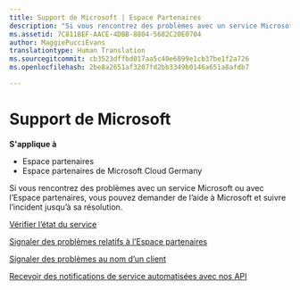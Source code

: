 ```yaml
---
title: Support de Microsoft | Espace Partenaires
description: "Si vous rencontrez des problèmes avec un service Microsoft ou avec l’Espace partenaires, vous pouvez demander de l&quot;aide à Microsoft et suivre l&quot;incident jusqu&quot;à sa résolution."
ms.assetid: 7C811BEF-AACE-4DBB-8804-5682C20E0704
author: MaggiePucciEvans
translationtype: Human Translation
ms.sourcegitcommit: cb3523dffbd017aa5c40e6899e1cb37be1f2a726
ms.openlocfilehash: 2be8a2651af3207fd2bb3349b0146a651a8afdb7

---
```


# Support de Microsoft

**S'applique à**

-  Espace partenaires
-  Espace partenaires de Microsoft Cloud Germany

Si vous rencontrez des problèmes avec un service Microsoft ou avec l’Espace partenaires, vous pouvez demander de l’aide à Microsoft et suivre l’incident jusqu’à sa résolution.

[Vérifier l’état du service](check-service-health.md)

[Signaler des problèmes relatifs à l’Espace partenaires](report-problems-with-partner-center.md)

[Signaler des problèmes au nom d’un client ](report-problems-on-behalf-of-a-customer.md)

[Recevoir des notifications de service automatisées avec nos&nbsp;API](get-automated-service-notifications-with-our-apis.md)

 

 






<!--HONumber=Jan17_HO2-->



